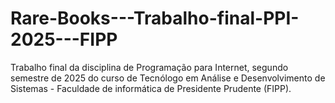 # Rare-Books---Trabalho-final-PPI-2025---FIPP
Trabalho final da disciplina de Programação para Internet, segundo semestre de 2025 do curso de Tecnólogo em Análise e Desenvolvimento de Sistemas - Faculdade de informática de Presidente Prudente (FIPP).

